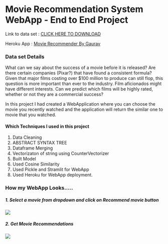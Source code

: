 # Movie Recommendation System WebApp - End to End Project

Link to data set : [CLICK HERE TO DOWNLOAD](https://www.kaggle.com/tmdb/tmdb-movie-metadata)


Heroku App : [Movie Recommender By Gaurav](https://movie-recommend-gaurav.herokuapp.com/)

### Data set Details 

What can we say about the success of a movie before it is released? Are there certain companies (Pixar?) that have found a consistent formula? Given that major films costing over $100 million to produce can still flop, this question is more important than ever to the industry. Film aficionados might have different interests. Can we predict which films will be highly rated, whether or not they are a commercial success?

In this project I had created a WebApplication where you can choose the movie you recently watched and the application will return the similar one to movie that you watched.

#### Which Techniques I used in this project
1. Data Cleaning
2. ABSTRACT SYNTAX TREE
3. Dataframe Merging 
4. Vectorizaton of string using CounterVectorizer
5. Built Model
6. Used Cosine Similarity
7. Used Pickle and Stramlit for WebApp
8. Used Heroku for WebApp deployment.


### How my WebApp Looks.....

##### 1. Select a movie from dropdown and click on Recommend movie button

![](https://github.com/gauravtopre9/Machine-Learning_projects/blob/main/Movie%20Recommendation%20System/m%202.PNG?raw=true)

##### 2. Get Movie Recommendations

![](https://github.com/gauravtopre9/Machine-Learning_projects/blob/main/Movie%20Recommendation%20System/m%201.PNG?raw=true)
